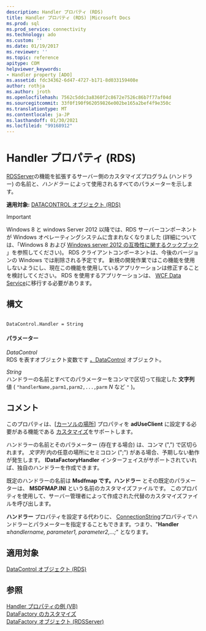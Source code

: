 ```yaml
---
description: Handler プロパティ (RDS)
title: Handler プロパティ (RDS) |Microsoft Docs
ms.prod: sql
ms.prod_service: connectivity
ms.technology: ado
ms.custom: ''
ms.date: 01/19/2017
ms.reviewer: ''
ms.topic: reference
apitype: COM
helpviewer_keywords:
- Handler property [ADO]
ms.assetid: fdc34362-6d47-4727-b171-8d033159408e
author: rothja
ms.author: jroth
ms.openlocfilehash: 7562c5ddc3a8360f2c8672e7526c86b7f77af04d
ms.sourcegitcommit: 33f0f190f962059826e002be165a2bef4f9e350c
ms.translationtype: MT
ms.contentlocale: ja-JP
ms.lasthandoff: 01/30/2021
ms.locfileid: "99168912"
---
```

# <a name="handler-property-rds"></a>Handler プロパティ (RDS)
[RDSServer](./datafactory-object-rdsserver.md)の機能を拡張するサーバー側のカスタマイズプログラム (ハンドラー) の名前と、*ハンドラー* によって使用されるすべてのパラメーターを示します。  
  
 **適用対象:** [DATACONTROL オブジェクト (RDS)](./datacontrol-object-rds.md)  
  
> [!IMPORTANT]
>  Windows 8 と windows Server 2012 以降では、RDS サーバーコンポーネントが Windows オペレーティングシステムに含まれなくなりました (詳細については、「Windows 8 および [Windows server 2012 の互換性に関するクックブック](https://www.microsoft.com/download/details.aspx?id=27416) 」を参照してください)。 RDS クライアントコンポーネントは、今後のバージョンの Windows では削除される予定です。 新規の開発作業ではこの機能を使用しないようにし、現在この機能を使用しているアプリケーションは修正することを検討してください。 RDS を使用するアプリケーションは、 [WCF Data Service](/dotnet/framework/wcf/)に移行する必要があります。  
  
## <a name="syntax"></a>構文  
  
```  
  
DataControl.Handler = String  
```  
  
#### <a name="parameters"></a>パラメーター  
 *DataControl*  
 RDS を表すオブジェクト変数です [。DataControl](./datacontrol-object-rds.md) オブジェクト。  
  
 *String*  
 ハンドラーの名前とすべてのパラメーターをコンマで区切って指定した **文字列** 値 ( `"handlerName,parm1,parm2,...,parm` *N* など `"` )。  
  
## <a name="remarks"></a>コメント  
 このプロパティは、[[カーソルの場所](../ado-api/cursorlocation-property-ado.md)] プロパティを **adUseClient** に設定する必要がある機能である [カスタマイズ](../../guide/remote-data-service/datafactory-customization.md)をサポートします。  
  
 ハンドラーの名前とそのパラメーター (存在する場合) は、コンマ (",") で区切られます。 *文字列* 内の任意の場所にセミコロン (";") がある場合、予期しない動作が発生します。 **IDataFactoryHandler** インターフェイスがサポートされていれば、独自のハンドラーを作成できます。  
  
 既定のハンドラーの名前は **Msdfmap です。ハンドラー** とその既定のパラメーターは、 **MSDFMAP.INI** という名前のカスタマイズファイルです。 このプロパティを使用して、サーバー管理者によって作成された代替のカスタマイズファイルを呼び出します。  
  
 **ハンドラー** プロパティを設定する代わりに、 [ConnectionString](../ado-api/connectionstring-property-ado.md)プロパティでハンドラーとパラメーターを指定することもできます。つまり、"**Handler =**_handlername, parameter1, parameter2,...;_" となります。  
  
## <a name="applies-to"></a>適用対象  
 [DataControl オブジェクト (RDS)](./datacontrol-object-rds.md)  
  
## <a name="see-also"></a>参照  
 [Handler プロパティの例 (VB)](./handler-property-example-vb.md)   
 [DataFactory のカスタマイズ](../../guide/remote-data-service/datafactory-customization.md)   
 [DataFactory オブジェクト (RDSServer)](./datafactory-object-rdsserver.md)
